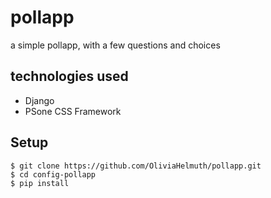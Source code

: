 # pollapp

a simple pollapp, with a few questions and choices

## technologies used 
* Django
* PSone CSS Framework

## Setup
``` shell
$ git clone https://github.com/OliviaHelmuth/pollapp.git
$ cd config-pollapp
$ pip install
```